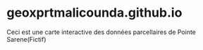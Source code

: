 # geoxprtmalicounda.github.io
Ceci est une carte interactive des données parcellaires de Pointe Sarene(Fictif) 
